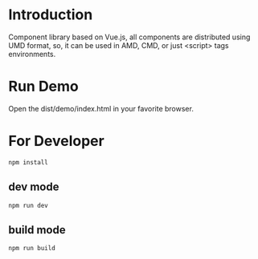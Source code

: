 # Introduction
Component library based on Vue.js, all components are distributed using UMD format, so, it can be used in AMD, CMD, or just \<script\> tags environments.

# Run Demo
Open the dist/demo/index.html in your favorite browser.

# For Developer

```
npm install
```

## dev mode
```
npm run dev
```

## build mode
```
npm run build
```


